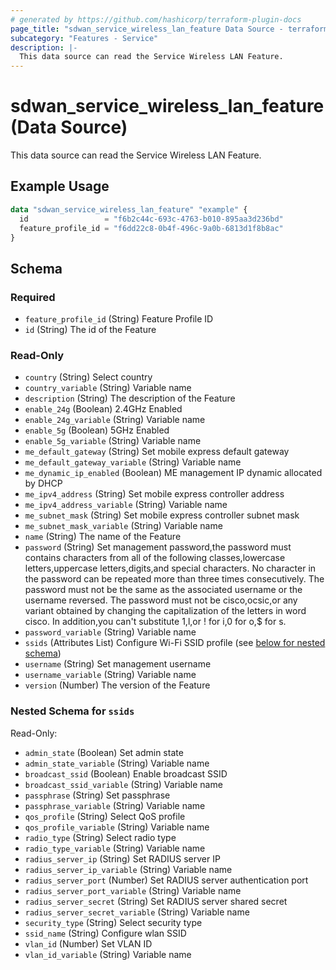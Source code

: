 ```yaml
---
# generated by https://github.com/hashicorp/terraform-plugin-docs
page_title: "sdwan_service_wireless_lan_feature Data Source - terraform-provider-sdwan"
subcategory: "Features - Service"
description: |-
  This data source can read the Service Wireless LAN Feature.
---
```


# sdwan_service_wireless_lan_feature (Data Source)

This data source can read the Service Wireless LAN Feature.

## Example Usage

```terraform
data "sdwan_service_wireless_lan_feature" "example" {
  id                 = "f6b2c44c-693c-4763-b010-895aa3d236bd"
  feature_profile_id = "f6dd22c8-0b4f-496c-9a0b-6813d1f8b8ac"
}
```

<!-- schema generated by tfplugindocs -->
## Schema

### Required

- `feature_profile_id` (String) Feature Profile ID
- `id` (String) The id of the Feature

### Read-Only

- `country` (String) Select country
- `country_variable` (String) Variable name
- `description` (String) The description of the Feature
- `enable_24g` (Boolean) 2.4GHz Enabled
- `enable_24g_variable` (String) Variable name
- `enable_5g` (Boolean) 5GHz Enabled
- `enable_5g_variable` (String) Variable name
- `me_default_gateway` (String) Set mobile express default gateway
- `me_default_gateway_variable` (String) Variable name
- `me_dynamic_ip_enabled` (Boolean) ME management IP dynamic allocated by DHCP
- `me_ipv4_address` (String) Set mobile express controller address
- `me_ipv4_address_variable` (String) Variable name
- `me_subnet_mask` (String) Set mobile express controller subnet mask
- `me_subnet_mask_variable` (String) Variable name
- `name` (String) The name of the Feature
- `password` (String) Set management password,the password must contains characters from all of the following classes,lowercase letters,uppercase letters,digits,and special characters. No character in the password can be repeated more than three times consecutively. The password must not be the same as the associated username or the username reversed. The password must not be cisco,ocsic,or any variant obtained by changing the capitalization of the letters in word cisco. In addition,you can't substitute 1,l,or ! for i,0 for o,$ for s.
- `password_variable` (String) Variable name
- `ssids` (Attributes List) Configure Wi-Fi SSID profile (see [below for nested schema](#nestedatt--ssids))
- `username` (String) Set management username
- `username_variable` (String) Variable name
- `version` (Number) The version of the Feature

<a id="nestedatt--ssids"></a>
### Nested Schema for `ssids`

Read-Only:

- `admin_state` (Boolean) Set admin state
- `admin_state_variable` (String) Variable name
- `broadcast_ssid` (Boolean) Enable broadcast SSID
- `broadcast_ssid_variable` (String) Variable name
- `passphrase` (String) Set passphrase
- `passphrase_variable` (String) Variable name
- `qos_profile` (String) Select QoS profile
- `qos_profile_variable` (String) Variable name
- `radio_type` (String) Select radio type
- `radio_type_variable` (String) Variable name
- `radius_server_ip` (String) Set RADIUS server IP
- `radius_server_ip_variable` (String) Variable name
- `radius_server_port` (Number) Set RADIUS server authentication port
- `radius_server_port_variable` (String) Variable name
- `radius_server_secret` (String) Set RADIUS server shared secret
- `radius_server_secret_variable` (String) Variable name
- `security_type` (String) Select security type
- `ssid_name` (String) Configure wlan SSID
- `vlan_id` (Number) Set VLAN ID
- `vlan_id_variable` (String) Variable name
